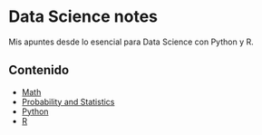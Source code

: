 # Data Science notes
Mis apuntes desde lo esencial para Data Science con Python y R.

## Contenido
- [Math](Math/README.md)
- [Probability and Statistics](Probability-and-Statistics/README.md)
- [Python](Python/README.md)
- [R](R/README.md)